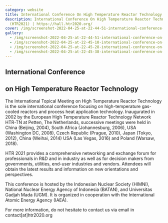 ```yaml
---
category: website
title: International Conference On High Temperature Reactor Technology
description: International Conference On High Temperature Reactor Technology
  (HTR2021) | https://hall.htr2020.org/
cover: /img/screenshot-2022-04-25-at-22-44-51-international-conference-on-high-temperature-reactor-technology.png
gallery:
  - /img/screenshot-2022-04-25-at-22-44-51-international-conference-on-high-temperature-reactor-technology.png
  - /img/screenshot-2022-04-25-at-22-45-10-international-conference-on-high-temperature-reactor-technology.png
  - /img/screenshot-2022-04-25-at-22-45-28-international-conference-on-high-temperature-reactor-technology.png
  - /img/screenshot-2022-04-25-at-22-45-38-international-conference-on-high-temperature-reactor-technology.png
---
```

## International Conference

## on High Temperature Reactor Technology

The International Topical Meeting on High Temperature Reactor Technology is the sole international conference focusing on high-temperature gas-cooled reactors and process heat application technology. Inaugurated in 2002 by the European High Temperature Reactor Technology Network HTR-TN at Petten, The Netherlands, successive meetings were held in China (Beijing, 2004), South Africa (Johannesburg, 2006), USA (Washington DC, 2008), Czech Republic (Prague, 2010), Japan (Tokyo, 2012), China (Weihai, 2014) USA (Las Vegas, 2016) and Poland (Warsaw, 2018).

HTR 2021 provides a comprehensive networking and exchange forum for professionals in R&D and in industry as well as for decision makers from governments, utilities, end-user industries and vendors. Attendees will obtain the latest results and information on new orientations and perspectives.

This conference is hosted by the Indonesian Nuclear Society (HIMNI), National Nuclear Energy Agency of Indonesia (BATAN), and Universitas Gadjah Mada (UGM). It is organized in cooperation with the International Atomic Energy Agency (IAEA).

For more information, do not hesitate to contact us via email in contact\[at]htr2020.org